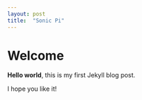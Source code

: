 ```yaml
---
layout: post
title:  "Sonic Pi"
---
```


# Welcome

**Hello world**, this is my first Jekyll blog post.

I hope you like it!